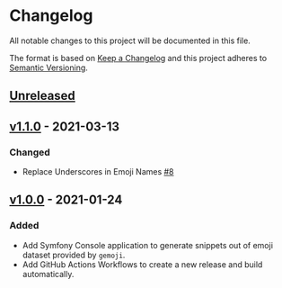 # Changelog
All notable changes to this project will be documented in this file.

The format is based on [Keep a Changelog](http://keepachangelog.com/en/1.0.0/)
and this project adheres to [Semantic Versioning](http://semver.org/spec/v2.0.0.html).

## [Unreleased](https://github.com/stefanzweifel/alfred-emoji-pack/compare/v1.1.0...HEAD)

## [v1.1.0](https://github.com/stefanzweifel/alfred-emoji-pack/compare/v1.0.0...v1.1.D) - 2021-03-13

### Changed
- Replace Underscores in Emoji Names [#8](https://github.com/stefanzweifel/alfred-emoji-pack/pull/8)


## [v1.0.0](https://github.com/stefanzweifel/alfred-emoji-pack/compare/v1.0.0) - 2021-01-24

### Added
- Add Symfony Console application to generate snippets out of emoji dataset provided by `gemoji`.
- Add GitHub Actions Workflows to create a new release and build automatically.